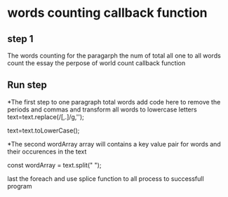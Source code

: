 # words counting callback function
## step 1
The words counting for the paragarph the num of total all one to all words  count the essay the perpose of world count callback function
## Run step

*The first step to one paragraph total words add code here to remove the periods and commas and transform all words to lowercase letters
  text=text.replace(/[,.]/g,'');
  
  text=text.toLowerCase();
  
  
*The second  wordArray array will contains a key value pair for words and their occurences in the text

  const wordArray = text.split(" ");
  
  last the foreach and use splice function to all process to successfull program
